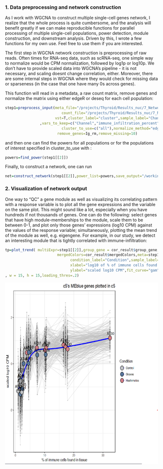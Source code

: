 ### 1. Data preprocessing and network construction ###
As I work with WGCNA to construct multiple single-cell genes network, I realize that the whole process is quite cumbersome, and the analysis will benefit greatly if we can make reproducible functions for parallel processing of multiple single-cell populations, power detection, module construction, and downstream analysis. Driven by this, I wrote a few functions for my own use. Feel free to use them if you are interested.

The first step in WGCNA network construction is preprocessing of raw reads. Often times for RNA-seq data, such as scRNA-seq, one simple way to normalize would be CPM normalization, 
followed by log1p or log10p. We don’t have to provide scaled data into WGCNA’s pipeline - it is not necessary, and scaling doesnt change correlation, either. Moreover, there are some
internal steps in WGCNA where they would check for missing data or sparseness (in the case that one have many 0s across genes).

This function will read in a metadata, a raw count matrix, remove genes and normalize the matrix using either edgeR or deseq for each cell population:
```R
step1=preprocess_input(meta_file="/projects/Thyroid/Results_nuc/7_NetworkAnalysis/Eco_system/Eco_all_meta.csv",
                          count_file="/projects/Thyroid/Results_nuc/7_NetworkAnalysis/Eco_system/Eco_all_count.csv",
                       vst=T,cluster_label="cluster",sample_label="Channel"
                ,vars_to_keep=c("Channel","immune_infiltration_percent","Condition"),normalize=T,
                          cluster_to_use=c("all"),normalize_method="edgeR",
                        remove_genes=Ig_rm,remove_missing=10)
```

and then one can find the powers  for all populations or for the populations of interest specified in cluster_to_use with :
```R
powers=find_power(step1[[2]])
```
Finally, to construct a network, one can run
```R
net=construct_network(step1[[2]],power_list=powers,save_output="/working-dir/net.RDS")
```

### 2. Visualization of network output ### 
One way to “QC” a gene module as well as visualizing its correlating pattern with a response variable is to plot all the gene expressions and the variable on the same plot. 
This might sound like a lot, especially when you have hundreds if not thousands of genes. One can do the following: select genes that have high module-memberships to the module, 
scale them to be between 0-1, and plot only those genes’ expressions (log10 CPM) against the values of the response variable; simultaneously, plotting the mean trend of the module as well,
e.g. eigengene. For example, in our study, we detect an interesting module that is tightly correlated with immune-infiltration:


 ```R
tp=plot_trend( multiExpr=step1[[2]],group_gene = cor_result$group_gene,cluster="c5",module="yellow",
                         mergedColors=cor_result$mergedColors,meta=step1[[3]],response_var = "log_immune_infiltration_percent",
                               condition_label="Condition",sample_label="Channel",
                               xlabel="log10 of % of immune cells found in tissue",
                               ylabel="scaled log10 CPM",fit_curve="gam"
, w = 15, h = 15,loading_thres=.2)
 ```                  

<img src="example/plots/e5_example.png" alt="a plot showing the trend of all genes vs a response variable" style="height: 600px; width:600px;"> 

